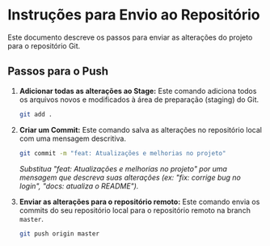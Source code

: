 # Instruções para Envio ao Repositório

Este documento descreve os passos para enviar as alterações do projeto para o repositório Git.

## Passos para o Push

1.  **Adicionar todas as alterações ao Stage:**
    Este comando adiciona todos os arquivos novos e modificados à área de preparação (staging) do Git.
    ```bash
    git add .
    ```

2.  **Criar um Commit:**
    Este comando salva as alterações no repositório local com uma mensagem descritiva.
    ```bash
    git commit -m "feat: Atualizações e melhorias no projeto"
    ```
    *Substitua "feat: Atualizações e melhorias no projeto" por uma mensagem que descreva suas alterações (ex: "fix: corrige bug no login", "docs: atualiza o README").*

3.  **Enviar as alterações para o repositório remoto:**
    Este comando envia os commits do seu repositório local para o repositório remoto na branch `master`.
    ```bash
    git push origin master
    ``` 